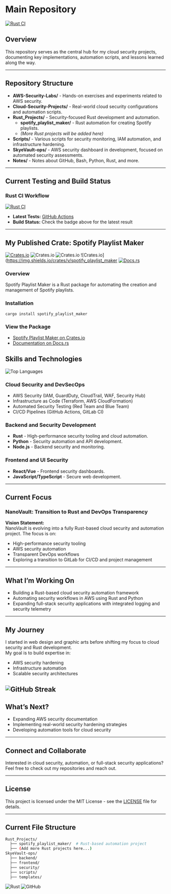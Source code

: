 # Main Repository

[![Rust CI](https://github.com/SkyeVault/Main/actions/workflows/ci.yml/badge.svg)](https://github.com/SkyeVault/Main/actions/workflows/ci.yml)

## Overview
This repository serves as the central hub for my cloud security projects, documenting key implementations, automation scripts, and lessons learned along the way.

---

## Repository Structure
- **AWS-Security-Labs/** - Hands-on exercises and experiments related to AWS security.
- **Cloud-Security-Projects/** - Real-world cloud security configurations and automation scripts.
- **Rust_Projects/** - Security-focused Rust development and automation.
  - **spotify_playlist_maker/** - Rust automation for creating Spotify playlists.
  - *(More Rust projects will be added here)*
- **Scripts/** - Various scripts for security monitoring, IAM automation, and infrastructure hardening.
- **SkyeVault-ops/** - AWS security dashboard in development, focused on automated security assessments.
- **Notes/** - Notes about GitHub, Bash, Python, Rust, and more.

---

## Current Testing and Build Status
### Rust CI Workflow
[![Rust CI](https://github.com/SkyeVault/Main/actions/workflows/ci.yml/badge.svg)](https://github.com/SkyeVault/Main/actions/workflows/ci.yml)

- **Latest Tests:** [GitHub Actions](https://github.com/SkyeVault/Main/actions)
- **Build Status:** Check the badge above for the latest result

---

## My Published Crate: Spotify Playlist Maker

[![Crates.io](https://img.shields.io/crates/v/spotify_playlist_maker)](https://crates.io/crates/spotify_playlist_maker)
![Crates.io](https://img.shields.io/crates/d/spotify_playlist_maker)
![Crates.io](https://img.shields.io/crates/l/spotify_playlist_maker)
![Crates.io](https://img.shields.io/crates/v/spotify_playlist_maker
[![Docs.rs](https://docs.rs/spotify_playlist_maker/badge.svg)](https://docs.rs/spotify_playlist_maker)

### Overview
Spotify Playlist Maker is a Rust package for automating the creation and management of Spotify playlists.

### Installation
```
cargo install spotify_playlist_maker
```

### View the Package
- [Spotify Playlist Maker on Crates.io](https://crates.io/crates/spotify_playlist_maker)
- [Documentation on Docs.rs](https://docs.rs/spotify_playlist_maker)
  


## Skills and Technologies

![Top Languages](https://github-readme-stats.vercel.app/api/top-langs/?username=skyevault&layout=compact&theme=dark)

### Cloud Security and DevSecOps
- AWS Security (IAM, GuardDuty, CloudTrail, WAF, Security Hub)
- Infrastructure as Code (Terraform, AWS CloudFormation)
- Automated Security Testing (Red Team and Blue Team)
- CI/CD Pipelines (GitHub Actions, GitLab CI)

### Backend and Security Development
- **Rust** - High-performance security tooling and cloud automation.
- **Python** - Security automation and API development.
- **Node.js** - Backend security and monitoring.

### Frontend and UI Security
- **React/Vue** - Frontend security dashboards.
- **JavaScript/TypeScript** - Secure web development.

---

## Current Focus
### NanoVault: Transition to Rust and DevOps Transparency
**Vision Statement:**  
NanoVault is evolving into a fully Rust-based cloud security and automation project. The focus is on:
- High-performance security tooling
- AWS security automation
- Transparent DevOps workflows
- Exploring a transition to GitLab for CI/CD and project management

---

## What I’m Working On
- Building a Rust-based cloud security automation framework
- Automating security workflows in AWS using Rust and Python
- Expanding full-stack security applications with integrated logging and security telemetry

---

## My Journey
I started in web design and graphic arts before shifting my focus to cloud security and Rust development.  
My goal is to build expertise in:
- AWS security hardening
- Infrastructure automation
- Scalable security architectures
  
![GitHub Streak](https://streak-stats.demolab.com/?user=skyevault&theme=dark)
---

## What’s Next?
- Expanding AWS security documentation
- Implementing real-world security hardening strategies
- Developing automation tools for cloud security

---

## Connect and Collaborate
Interested in cloud security, automation, or full-stack security applications?  
Feel free to check out my repositories and reach out.

---

## License
This project is licensed under the MIT License - see the [LICENSE](LICENSE) file for details.

---

## Current File Structure
```sh
Rust_Projects/
  ├── spotify_playlist_maker/  # Rust-based automation project
  ├── (Add more Rust projects here...)
SkyeVault-ops/
  ├── backend/
  ├── frontend/
  ├── security/
  ├── scripts/
  ├── templates/
```
![Rust](https://img.shields.io/badge/Rust-Language-brown?style=flat-square&logo=rust)
![GitHub](https://img.shields.io/badge/GitHub-Profile-blue?style=flat-square&logo=github)
